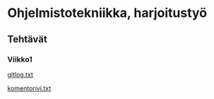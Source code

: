 # Ohjelmistotekniikka, harjoitustyö
## Tehtävät
### Viikko1
[gitlog.txt](https://github.com/ttuukka/ot-harjoitustyo/blob/master/laskarit/viikko1/gitlog.txt)

[komentorivi.txt](https://github.com/ttuukka/ot-harjoitustyo/blob/master/laskarit/viikko1/komentorivi.txt)

